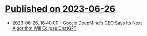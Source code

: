 # [Published on 2023-06-26](index.md)

* [2023-06-26, 16:40:00](https://tech.slashdot.org/story/23/06/26/1621233/google-deepminds-ceo-says-its-next-algorithm-will-eclipse-chatgpt?utm_source=rss1.0mainlinkanon&utm_medium=feed) - [Google DeepMind's CEO Says Its Next Algorithm Will Eclipse ChatGPT](https://tech.slashdot.org/story/23/06/26/1621233/google-deepminds-ceo-says-its-next-algorithm-will-eclipse-chatgpt?utm_source=rss1.0mainlinkanon&utm_medium=feed)
